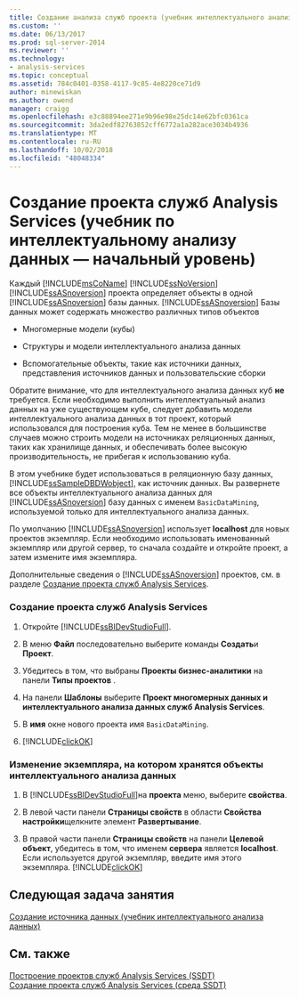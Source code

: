 ```yaml
---
title: Создание анализа служб проекта (учебник интеллектуального анализа данных) | Документация Майкрософт
ms.custom: ''
ms.date: 06/13/2017
ms.prod: sql-server-2014
ms.reviewer: ''
ms.technology:
- analysis-services
ms.topic: conceptual
ms.assetid: 784c0401-0358-4117-9c85-4e8220ce71d9
author: minewiskan
ms.author: owend
manager: craigg
ms.openlocfilehash: e3c88894ee271e9b96e98e25dc14e62bfc0361ca
ms.sourcegitcommit: 3da2edf82763852cff6772a1a282ace3034b4936
ms.translationtype: MT
ms.contentlocale: ru-RU
ms.lasthandoff: 10/02/2018
ms.locfileid: "48048334"
---
```

# <a name="creating-an-analysis-services-project-basic-data-mining-tutorial"></a>Создание проекта служб Analysis Services (учебник по интеллектуальному анализу данных — начальный уровень)
  Каждый [!INCLUDE[msCoName](../includes/msconame-md.md)] [!INCLUDE[ssNoVersion](../includes/ssnoversion-md.md)] [!INCLUDE[ssASnoversion](../includes/ssasnoversion-md.md)] проекта определяет объекты в одной [!INCLUDE[ssASnoversion](../includes/ssasnoversion-md.md)] базы данных. [!INCLUDE[ssASnoversion](../includes/ssasnoversion-md.md)] Базы данных может содержать множество различных типов объектов  
  
-   Многомерные модели (кубы)  
  
-   Структуры и модели интеллектуального анализа данных  
  
-   Вспомогательные объекты, такие как источники данных, представления источников данных и пользовательские сборки  
  
 Обратите внимание, что для интеллектуального анализа данных куб **не** требуется. Если необходимо выполнить интеллектуальный анализ данных на уже существующем кубе, следует добавить модели интеллектуального анализа данных в тот проект, который использовался для построения куба. Тем не менее в большинстве случаев можно строить модели на источниках реляционных данных, таких как хранилище данных, и обеспечивать более высокую производительность, не прибегая к использованию куба.  
  
 В этом учебнике будет использоваться в реляционную базу данных, [!INCLUDE[ssSampleDBDWobject](../includes/sssampledbdwobject-md.md)], как источник данных. Вы развернете все объекты интеллектуального анализа данных для [!INCLUDE[ssASnoversion](../includes/ssasnoversion-md.md)] базу данных с именем `BasicDataMining`, используемой только для интеллектуального анализа данных.  
  
 По умолчанию [!INCLUDE[ssASnoversion](../includes/ssasnoversion-md.md)] использует **localhost** для новых проектов экземпляр. Если необходимо использовать именованный экземпляр или другой сервер, то сначала создайте и откройте проект, а затем измените имя экземпляра.  
  
 Дополнительные сведения о [!INCLUDE[ssASnoversion](../includes/ssasnoversion-md.md)] проектов, см. в разделе [Создание проекта служб Analysis Services](../analysis-services/lesson-1-1-creating-an-analysis-services-project.md).  
  
### <a name="to-create-an-analysis-services-project"></a>Создание проекта служб Analysis Services  
  
1.  Откройте [!INCLUDE[ssBIDevStudioFull](../includes/ssbidevstudiofull-md.md)].  
  
2.  В меню **Файл** последовательно выберите команды **Создать**и **Проект**.  
  
3.  Убедитесь в том, что выбраны **Проекты бизнес-аналитики** на панели **Типы проектов** .  
  
4.  На панели **Шаблоны** выберите **Проект многомерных данных и интеллектуального анализа данных служб Analysis Services**.  
  
5.  В **имя** окне нового проекта имя `BasicDataMining`.  
  
6.  [!INCLUDE[clickOK](../includes/clickok-md.md)]  
  
### <a name="to-change-the-instance-where-data-mining-objects-are-stored"></a>Изменение экземпляра, на котором хранятся объекты интеллектуального анализа данных  
  
1.  В [!INCLUDE[ssBIDevStudioFull](../includes/ssbidevstudiofull-md.md)]на **проекта** меню, выберите **свойства**.  
  
2.  В левой части панели **Страницы свойств** в области **Свойства настройки**щелкните элемент **Развертывание**.  
  
3.  В правой части панели **Страницы свойств** на панели **Целевой объект**, убедитесь в том, что именем **сервера** является **localhost**. Если используется другой экземпляр, введите имя этого экземпляра. [!INCLUDE[clickOK](../includes/clickok-md.md)]  
  
## <a name="next-task-in-lesson"></a>Следующая задача занятия  
 [Создание источника данных &#40;учебник интеллектуального анализа данных&#41;](../../2014/tutorials/creating-a-data-source-basic-data-mining-tutorial.md)  
  
## <a name="see-also"></a>См. также  
 [Построение проектов служб Analysis Services &#40;SSDT&#41;](../analysis-services/multidimensional-models/build-analysis-services-projects-ssdt.md)   
 [Создание проекта служб Analysis Services (среда SSDT)](../analysis-services/multidimensional-models/create-an-analysis-services-project-ssdt.md)  
  
  
